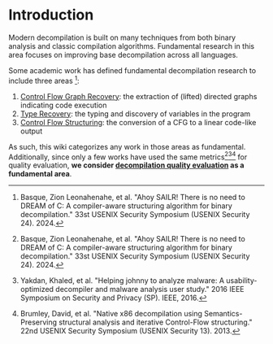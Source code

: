 # Introduction

Modern decompilation is built on many techniques from both binary analysis and classic compilation algorithms. 
Fundamental research in this area focuses on improving base decompilation across all languages.

Some academic work has defined fundamental decompilation research to include three areas [^1]:

1. [Control Flow Graph Recovery](/docs/fundamentals/cfg_recovery/introduction.md): the extraction of (lifted) directed graphs indicating code execution
2. [Type Recovery](/docs/fundamentals/type_recovery/introduction.md): the typing and discovery of variables in the program
3. [Control Flow Structuring](/docs/fundamentals/cf_structuring/introduction.md): the conversion of a CFG to a linear code-like output

As such, this wiki categorizes any work in those areas as fundamental. 
Additionally, since only a few works have used the same metrics[^1][^2][^3] for quality evaluation, **we consider [decompilation quality evaluation](/docs/fundamentals/evaluation/introduction.md) as a fundamental area**.


[^1]: Basque, Zion Leonahenahe, et al. "Ahoy SAILR! There is no need to DREAM of C: A compiler-aware structuring algorithm for binary decompilation." 33st USENIX Security Symposium (USENIX Security 24). 2024.
[^2]: Yakdan, Khaled, et al. "Helping johnny to analyze malware: A usability-optimized decompiler and malware analysis user study." 2016 IEEE Symposium on Security and Privacy (SP). IEEE, 2016.
[^3]: Brumley, David, et al. "Native x86 decompilation using Semantics-Preserving structural analysis and iterative Control-Flow structuring." 22nd USENIX Security Symposium (USENIX Security 13). 2013.